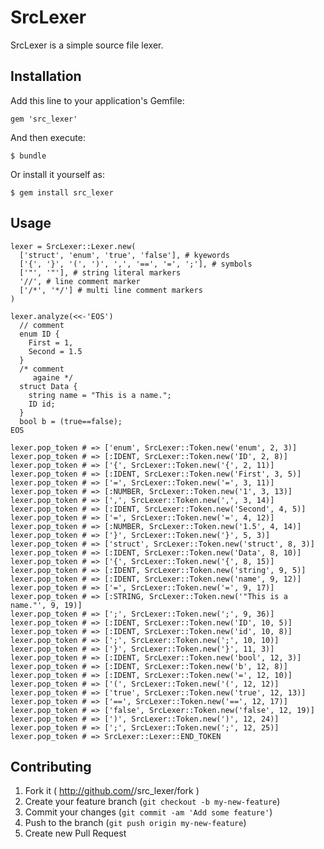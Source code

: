 # SrcLexer

SrcLexer is a simple source file lexer.

## Installation

Add this line to your application's Gemfile:

    gem 'src_lexer'

And then execute:

    $ bundle

Or install it yourself as:

    $ gem install src_lexer

## Usage

    lexer = SrcLexer::Lexer.new(
      ['struct', 'enum', 'true', 'false'], # kyewords
      ['{', '}', '(', ')', ',', '==', '=', ';'], # symbols
      ['"', '"'], # string literal markers
      '//', # line comment marker
      ['/*', '*/'] # multi line comment markers
    )
    
    lexer.analyze(<<-'EOS')
      // comment
      enum ID {
        First = 1,
        Second = 1.5
      }
      /* comment
         againe */
      struct Data {
        string name = "This is a name.";
        ID id;
      }
      bool b = (true==false);
    EOS
    
    lexer.pop_token # => ['enum', SrcLexer::Token.new('enum', 2, 3)]
    lexer.pop_token # => [:IDENT, SrcLexer::Token.new('ID', 2, 8)]
    lexer.pop_token # => ['{', SrcLexer::Token.new('{', 2, 11)]
    lexer.pop_token # => [:IDENT, SrcLexer::Token.new('First', 3, 5)]
    lexer.pop_token # => ['=', SrcLexer::Token.new('=', 3, 11)]
    lexer.pop_token # => [:NUMBER, SrcLexer::Token.new('1', 3, 13)]
    lexer.pop_token # => [',', SrcLexer::Token.new(',', 3, 14)]
    lexer.pop_token # => [:IDENT, SrcLexer::Token.new('Second', 4, 5)]
    lexer.pop_token # => ['=', SrcLexer::Token.new('=', 4, 12)]
    lexer.pop_token # => [:NUMBER, SrcLexer::Token.new('1.5', 4, 14)]
    lexer.pop_token # => ['}', SrcLexer::Token.new('}', 5, 3)]
    lexer.pop_token # => ['struct', SrcLexer::Token.new('struct', 8, 3)]
    lexer.pop_token # => [:IDENT, SrcLexer::Token.new('Data', 8, 10)]
    lexer.pop_token # => ['{', SrcLexer::Token.new('{', 8, 15)]
    lexer.pop_token # => [:IDENT, SrcLexer::Token.new('string', 9, 5)]
    lexer.pop_token # => [:IDENT, SrcLexer::Token.new('name', 9, 12)]
    lexer.pop_token # => ['=', SrcLexer::Token.new('=', 9, 17)]
    lexer.pop_token # => [:STRING, SrcLexer::Token.new('"This is a name."', 9, 19)]
    lexer.pop_token # => [';', SrcLexer::Token.new(';', 9, 36)]
    lexer.pop_token # => [:IDENT, SrcLexer::Token.new('ID', 10, 5)]
    lexer.pop_token # => [:IDENT, SrcLexer::Token.new('id', 10, 8)]
    lexer.pop_token # => [';', SrcLexer::Token.new(';', 10, 10)]
    lexer.pop_token # => ['}', SrcLexer::Token.new('}', 11, 3)]
    lexer.pop_token # => [:IDENT, SrcLexer::Token.new('bool', 12, 3)]
    lexer.pop_token # => [:IDENT, SrcLexer::Token.new('b', 12, 8)]
    lexer.pop_token # => [:IDENT, SrcLexer::Token.new('=', 12, 10)]
    lexer.pop_token # => ['(', SrcLexer::Token.new('(', 12, 12)]
    lexer.pop_token # => ['true', SrcLexer::Token.new('true', 12, 13)]
    lexer.pop_token # => ['==', SrcLexer::Token.new('==', 12, 17)]
    lexer.pop_token # => ['false', SrcLexer::Token.new('false', 12, 19)]
    lexer.pop_token # => [')', SrcLexer::Token.new(')', 12, 24)]
    lexer.pop_token # => [';', SrcLexer::Token.new(';', 12, 25)]
    lexer.pop_token # => SrcLexer::Lexer::END_TOKEN

## Contributing

1. Fork it ( http://github.com/<my-github-username>/src_lexer/fork )
2. Create your feature branch (`git checkout -b my-new-feature`)
3. Commit your changes (`git commit -am 'Add some feature'`)
4. Push to the branch (`git push origin my-new-feature`)
5. Create new Pull Request
